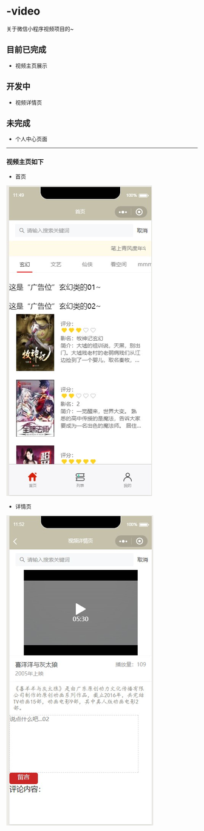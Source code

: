 # -video
关于微信小程序视频项目的~


## 目前已完成
  - 视频主页展示
 
  
## 开发中
  - 视频详情页
  
  
## 未完成
  - 个人中心页面
  
  
--- 
  
 ### 视频主页如下
 - 首页
 
  ![首页](https://raw.githubusercontent.com/Tidetrace/-video/video/pages/productShow/index.jpg)
  
  
  
-  详情页

 ![详情页](https://raw.githubusercontent.com/Tidetrace/-video/video/pages/productShow/detail.jpg)
  
  
 

